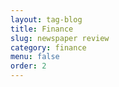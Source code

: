 ```yaml
---
layout: tag-blog
title: Finance
slug: newspaper review
category: finance
menu: false
order: 2
---
```

